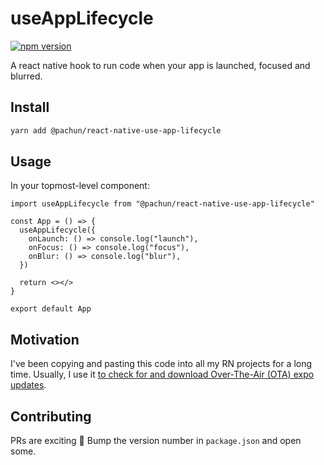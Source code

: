 # useAppLifecycle

[![npm version](https://img.shields.io/npm/v/@pachun/react-native-use-app-lifecycle.svg)](https://www.npmjs.com/package/@pachun/react-native-use-app-lifecycle)

A react native hook to run code when your app is launched, focused and blurred.

## Install

```sh
yarn add @pachun/react-native-use-app-lifecycle
```

## Usage

In your topmost-level component:

```tsx
import useAppLifecycle from "@pachun/react-native-use-app-lifecycle"

const App = () => {
  useAppLifecycle({
    onLaunch: () => console.log("launch"),
    onFocus: () => console.log("focus"),
    onBlur: () => console.log("blur"),
  })

  return <></>
}

export default App
```

## Motivation

I've been copying and pasting this code into all my RN projects for a long time. Usually, I use it [to check for and download Over-The-Air (OTA) expo updates](https://docs.expo.dev/versions/latest/sdk/updates/).

## Contributing

PRs are exciting 🤟 Bump the version number in `package.json` and open some.

